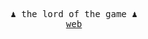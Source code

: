 <p align="center">
 <samp>
♟️ the lord of the game ♟️
<br>
<a href="https://geremachek.io">web</a>
 </samp>
</p>

